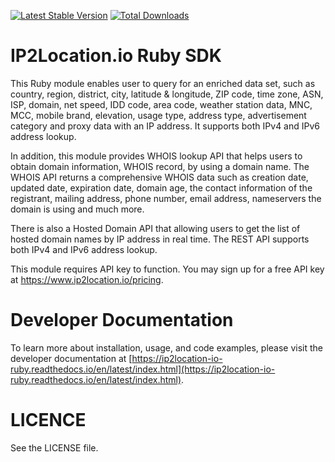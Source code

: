 [![Latest Stable Version](https://img.shields.io/gem/v/ip2location_io_ruby.svg)](https://rubygems.org/gems/ip2location_io_ruby)
[![Total Downloads](https://img.shields.io/gem/dt/ip2location_io_ruby.svg)](https://rubygems.org/gems/ip2location_io_ruby)

IP2Location.io Ruby SDK
========================
This Ruby module enables user to query for an enriched data set, such as country, region, district, city, latitude & longitude, ZIP code, time zone, ASN, ISP, domain, net speed, IDD code, area code, weather station data, MNC, MCC, mobile brand, elevation, usage type, address type, advertisement category and proxy data with an IP address. It supports both IPv4 and IPv6 address lookup.

In addition, this module provides WHOIS lookup API that helps users to obtain domain information, WHOIS record, by using a domain name. The WHOIS API returns a comprehensive WHOIS data such as creation date, updated date, expiration date, domain age, the contact information of the registrant, mailing address, phone number, email address, nameservers the domain is using and much more.

There is also a Hosted Domain API that allowing users to get the list of hosted domain names by IP address in real time. The REST API supports both IPv4 and IPv6 address lookup.

This module requires API key to function. You may sign up for a free API key at https://www.ip2location.io/pricing.

Developer Documentation
=====================

To learn more about installation, usage, and code examples, please visit the developer documentation at [https://ip2location-io-ruby.readthedocs.io/en/latest/index.html](https://ip2location-io-ruby.readthedocs.io/en/latest/index.html).


LICENCE
=====================
See the LICENSE file.
